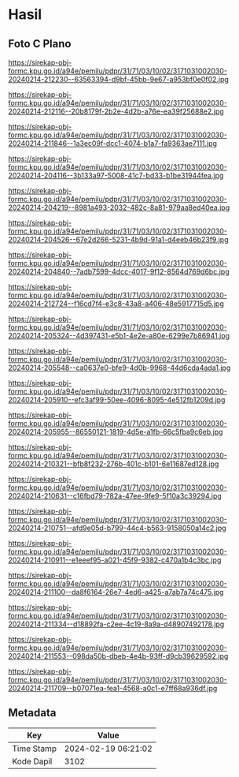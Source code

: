 # Hasil

## Foto C Plano

https://sirekap-obj-formc.kpu.go.id/a94e/pemilu/pdpr/31/71/03/10/02/3171031002030-20240214-212230--63563394-d9bf-45bb-9e67-a953bf0e0f02.jpg

https://sirekap-obj-formc.kpu.go.id/a94e/pemilu/pdpr/31/71/03/10/02/3171031002030-20240214-212116--20b8179f-2b2e-4d2b-a76e-ea39f25688e2.jpg

https://sirekap-obj-formc.kpu.go.id/a94e/pemilu/pdpr/31/71/03/10/02/3171031002030-20240214-211846--1a3ec09f-dcc1-4074-b1a7-fa9363ae7111.jpg

https://sirekap-obj-formc.kpu.go.id/a94e/pemilu/pdpr/31/71/03/10/02/3171031002030-20240214-204116--3b133a97-5008-41c7-bd33-b1be31944fea.jpg

https://sirekap-obj-formc.kpu.go.id/a94e/pemilu/pdpr/31/71/03/10/02/3171031002030-20240214-204219--8981a493-2032-482c-8a81-979aa8ed40ea.jpg

https://sirekap-obj-formc.kpu.go.id/a94e/pemilu/pdpr/31/71/03/10/02/3171031002030-20240214-204526--67e2d266-5231-4b9d-91a1-d4eeb46b23f9.jpg

https://sirekap-obj-formc.kpu.go.id/a94e/pemilu/pdpr/31/71/03/10/02/3171031002030-20240214-204840--7adb7599-4dcc-4017-9f12-8564d769d6bc.jpg

https://sirekap-obj-formc.kpu.go.id/a94e/pemilu/pdpr/31/71/03/10/02/3171031002030-20240214-212724--f16cd7f4-e3c8-43a8-a406-48e5917715d5.jpg

https://sirekap-obj-formc.kpu.go.id/a94e/pemilu/pdpr/31/71/03/10/02/3171031002030-20240214-205324--4d397431-e5b1-4e2e-a80e-6299e7b86941.jpg

https://sirekap-obj-formc.kpu.go.id/a94e/pemilu/pdpr/31/71/03/10/02/3171031002030-20240214-205548--ca0637e0-bfe9-4d0b-9968-44d6cda4ada1.jpg

https://sirekap-obj-formc.kpu.go.id/a94e/pemilu/pdpr/31/71/03/10/02/3171031002030-20240214-205910--efc3af99-50ee-4096-8095-4e512fb1209d.jpg

https://sirekap-obj-formc.kpu.go.id/a94e/pemilu/pdpr/31/71/03/10/02/3171031002030-20240214-205955--86550121-1819-4d5e-a1fb-66c5fba9c6eb.jpg

https://sirekap-obj-formc.kpu.go.id/a94e/pemilu/pdpr/31/71/03/10/02/3171031002030-20240214-210321--bfb8f232-276b-401c-b101-6e11687ed128.jpg

https://sirekap-obj-formc.kpu.go.id/a94e/pemilu/pdpr/31/71/03/10/02/3171031002030-20240214-210631--c16fbd79-782a-47ee-9fe9-5f10a3c39294.jpg

https://sirekap-obj-formc.kpu.go.id/a94e/pemilu/pdpr/31/71/03/10/02/3171031002030-20240214-210751--afd9e05d-b799-44c4-b563-9158050a14c2.jpg

https://sirekap-obj-formc.kpu.go.id/a94e/pemilu/pdpr/31/71/03/10/02/3171031002030-20240214-210911--e1eeef95-a021-45f9-9382-c470a1b4c3bc.jpg

https://sirekap-obj-formc.kpu.go.id/a94e/pemilu/pdpr/31/71/03/10/02/3171031002030-20240214-211100--da8f6164-26e7-4ed6-a425-a7ab7a74c475.jpg

https://sirekap-obj-formc.kpu.go.id/a94e/pemilu/pdpr/31/71/03/10/02/3171031002030-20240214-211334--d18892fa-c2ee-4c19-8a9a-d48907492178.jpg

https://sirekap-obj-formc.kpu.go.id/a94e/pemilu/pdpr/31/71/03/10/02/3171031002030-20240214-211553--098da50b-dbeb-4e4b-93ff-d9cb39629592.jpg

https://sirekap-obj-formc.kpu.go.id/a94e/pemilu/pdpr/31/71/03/10/02/3171031002030-20240214-211709--b07071ea-fea1-4568-a0c1-e7ff68a936df.jpg


## Metadata

| Key        | Value               |
| ---------- | ------------------- |
| Time Stamp | 2024-02-19 06:21:02 |
| Kode Dapil | 3102                |



